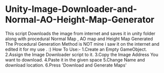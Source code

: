 # Unity-Image-Downloader-and-Normal-AO-Height-Map-Generator
This script Downloads the image from internet and saves it in unity folder along with procedural Normal Map , AO map and Height Map Generated
The Procedural Generation Method is NOT mine i saw it on the internet and edited it for my use . :)
 How To Use:-
 1.Create an Empty GameObject.
 2.Assign the Image Downloader script to it.
 3.Copy the Image Address You want to download.
 4.Paste it in the given space
 5.Change Name and download location.
 6.Press 'Download and Generate Maps'
